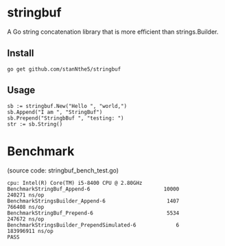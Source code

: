 # stringbuf

A Go string concatenation library that is more efficient than strings.Builder.

## Install
```
go get github.com/stanNthe5/stringbuf
```


## Usage
```
sb := stringbuf.New("Hello ", "world,")
sb.Append("I am ", "StringBuf")
sb.Prepend("StringbBuf ", "testing: ")
str := sb.String()
```

# Benchmark
(source code: stringbuf_bench_test.go)
```
cpu: Intel(R) Core(TM) i5-8400 CPU @ 2.80GHz
BenchmarkStringBuf_Append-6                        10000            240271 ns/op
BenchmarkStringsBuilder_Append-6                    1407            766408 ns/op
BenchmarkStringBuf_Prepend-6                        5534            247672 ns/op
BenchmarkStringsBuilder_PrependSimulated-6             6         183996911 ns/op
PASS
```